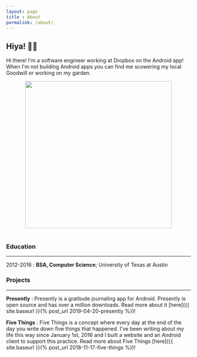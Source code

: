 ```yaml
---
layout: page
title : About
permalink: /about/
---
```


<h2>Hiya! 👩‍💻</h2>
<p>Hi there! I'm a software engineer working at Dropbox on the Android app! When I'm not building Android apps you can find me scowering my local Goodwill or working on my garden. </p>

<div style="text-align: center"><img src="https://i.imgur.com/O5ptInB.png" width="400" /></div>


<div style="text-align: center"><a href="https://sourcerer.io/alison"><img src="https://img.shields.io/badge/Kotlin-523%20commits-orange.svg" alt=""></a> <a href="https://sourcerer.io/alison"><img src="https://img.shields.io/badge/JavaScript-107%20commits-orange.svg" alt=""></a> <a href="https://sourcerer.io/alison"><img src="https://img.shields.io/badge/Java-113%20commits-orange.svg" alt=""></a></div>

### Education
---------

2012-2016
:   **BSA, Computer Science**; University of Texas at Austin


### Projects
----------
**Presently**
:   Presently is a gratitude journaling app for Android. Presently is open source and has over a million downloads. 
Read more about it [here]({{ site.baseurl }}{% post_url 2019-04-20-presently %})!


**Five Things**
:   Five Things is a concept where every day at the end of the day you write down five things that happened. I've been writing about my life this way since January 1st, 2016 and I built a website and an Android client to support this practice. Read more about Five Things [here]({{ site.baseurl }}{% post_url 2018-11-17-five-things %})!
